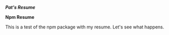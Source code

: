 ***Pat's Resume***

**Npm Resume**


This is a test of the npm package with my resume.
Let's see what happens.




